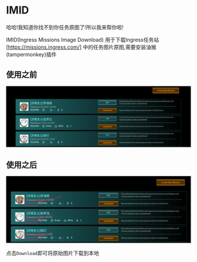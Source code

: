 # IMID
哈哈!我知道你找不到你任务原图了!所以我来帮你啦!

IMID(Ingress Missions Image Download)
用于下载Ingress任务站[https://missions.ingress.com/] 中的任务图片原图,需要安装油猴(tampermonkey)插件

## 使用之前
![before](effect/img/before.png)
## 使用之后
![after](effect/img/after.png)

点击`Download`即可将原始图片下载到本地
